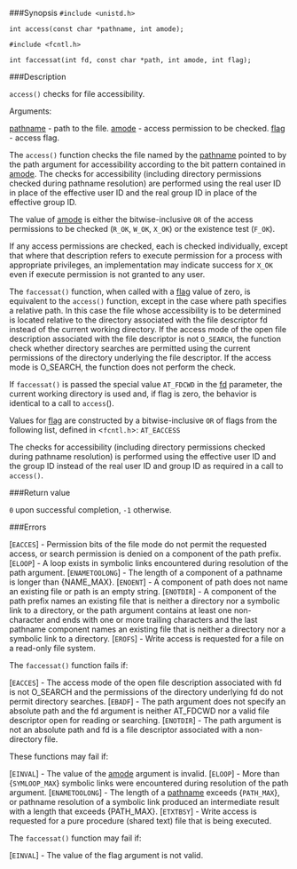 ###Synopsis
`#include <unistd.h>`

`int access(const char *pathname, int amode);`

`#include <fcntl.h>`

`int faccessat(int fd, const char *path, int amode, int flag);`

###Description

`access()` checks for file accessibility.

Arguments:

<u>pathname</u> - path to the file.
<u>amode</u> - access permission to be checked.
<u>flag</u> - access flag.

The `access()` function checks the file named by the <u>pathname</u> pointed to by the path argument for accessibility according to the bit pattern contained in <u>amode</u>. The checks for accessibility (including directory permissions checked during pathname resolution) are performed using the real user ID in place of the effective user ID and the real group ID in place of the effective group ID.

The value of <u>amode</u> is either the bitwise-inclusive `OR` of the access permissions to be checked (`R_OK`, `W_OK`, `X_OK`) or the existence test (`F_OK`).

If any access permissions are checked, each is checked individually, except that where that description refers to execute permission for a process with appropriate privileges, an implementation may indicate success for `X_OK` even if execute permission is not granted to any user.

The `faccessat()` function, when called with a <u>flag</u> value of zero, is equivalent to the `access()` function, except in the case where path specifies a relative path. In this case the file whose accessibility is to be determined is located relative to the directory associated with the file descriptor fd instead of the current working directory. If the access mode of the open file description associated with the file descriptor is not `O_SEARCH`, the function check whether directory searches are permitted using the current permissions of the directory underlying the file descriptor. If the access mode is O_SEARCH, the function does not perform the check.

If `faccessat()` is passed the special value `AT_FDCWD` in the <u>fd</u> parameter, the current working directory is used and, if flag is zero, the behavior is identical to a call to `access`().

Values for <u>flag</u> are constructed by a bitwise-inclusive `OR` of flags from the following list, defined in <`fcntl.h`>: `AT_EACCESS`

The checks for accessibility (including directory permissions checked during pathname resolution) is performed using the effective user ID and the group ID instead of the real user ID and group ID as required in a call to `access()`.

###Return value

 `0` upon successful completion, 
`-1` otherwise.

###Errors

[`EACCES`] - Permission bits of the file mode do not permit the requested access, or search permission is denied on a component of the path prefix.
[`ELOOP`] - A loop exists in symbolic links encountered during resolution of the path argument.
[`ENAMETOOLONG`] - The length of a component of a pathname is longer than {NAME_MAX}.
[`ENOENT`] - A component of path does not name an existing file or path is an empty string.
[`ENOTDIR`] - A component of the path prefix names an existing file that is neither a directory nor a symbolic link to a directory, or the path argument contains at least one non- <slash> character and ends with one or more trailing <slash> characters and the last pathname component names an existing file that is neither a directory nor a symbolic link to a directory.
[`EROFS`] - Write access is requested for a file on a read-only file system.

The `faccessat()` function fails if:

[`EACCES`] - The access mode of the open file description associated with fd is not O_SEARCH and the permissions of the directory underlying fd do not permit directory searches.
[`EBADF`] -  The path argument does not specify an absolute path and the fd argument is neither AT_FDCWD nor a valid file descriptor open for reading or searching.
[`ENOTDIR`] - The path argument is not an absolute path and fd is a file descriptor associated with a non-directory file.

These functions may fail if:

[`EINVAL`] - The value of the <u>amode</u> argument is invalid.
[`ELOOP`] - More than {`SYMLOOP_MAX`} symbolic links were encountered during resolution of the path argument.
[`ENAMETOOLONG`] - The length of a <u>pathname</u> exceeds {`PATH_MAX`}, or pathname resolution of a symbolic link produced an intermediate result with a length that exceeds {PATH_MAX}.
[`ETXTBSY`] - Write access is requested for a pure procedure (shared text) file that is being executed.

The `faccessat()` function may fail if:

[`EINVAL`] - The value of the flag argument is not valid. 